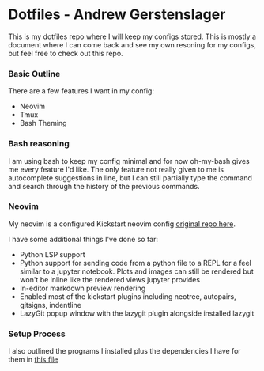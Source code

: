 # Dotfiles - Andrew Gerstenslager

This is my dotfiles repo where I will keep my configs stored. This is mostly a document where I can come back and see my own resoning for my configs, but feel free to check out this repo.

### Basic Outline
There are a few features I want in my config:
- Neovim
- Tmux
- Bash Theming

### Bash reasoning
I am using bash to keep my config minimal and for now oh-my-bash gives me every feature I'd like. The only feature not really given to me is autocomplete suggestions in line, but I can still partially type the command and search through the history of the previous commands.

### Neovim
My neovim is a configured Kickstart neovim config [original repo here](https://github.com/nvim-lua/kickstart.nvim).

I have some additional things I've done so far:
- Python LSP support
- Python support for sending code from a python file to a REPL for a feel similar to a jupyter notebook. Plots and images can still be rendered but won't be inline like the rendered views jupyter provides
- In-editor markdown preview rendering
- Enabled most of the kickstart plugins including neotree, autopairs, gitsigns, indentline
- LazyGit popup window with the lazygit plugin alongside installed lazygit

### Setup Process
I also outlined the programs I installed plus the dependencies I have for them in [this file](things_installed_notes.sh)
